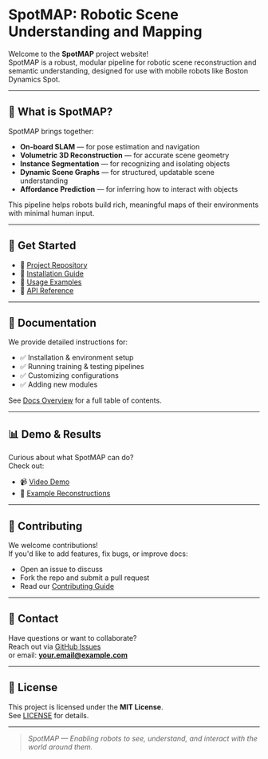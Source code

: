 # SpotMAP: Robotic Scene Understanding and Mapping

Welcome to the **SpotMAP** project website!  
SpotMAP is a robust, modular pipeline for robotic scene reconstruction and semantic understanding, designed for use with mobile robots like Boston Dynamics Spot.

---

## 📌 What is SpotMAP?

SpotMAP brings together:
- **On-board SLAM** — for pose estimation and navigation
- **Volumetric 3D Reconstruction** — for accurate scene geometry
- **Instance Segmentation** — for recognizing and isolating objects
- **Dynamic Scene Graphs** — for structured, updatable scene understanding
- **Affordance Prediction** — for inferring how to interact with objects

This pipeline helps robots build rich, meaningful maps of their environments with minimal human input.

---

## 🚀 Get Started

- 📖 [Project Repository](https://github.com/yourusername/SpotMAP)
- 📄 [Installation Guide](./installation.md)
- 🏃 [Usage Examples](./usage.md)
- 📝 [API Reference](./api.md)

---

## 📂 Documentation

We provide detailed instructions for:
- ✅ Installation & environment setup
- ✅ Running training & testing pipelines
- ✅ Customizing configurations
- ✅ Adding new modules

See [Docs Overview](./docs.md) for a full table of contents.

---

## 📊 Demo & Results

Curious about what SpotMAP can do?  
Check out:
- 📹 [Video Demo](./demo.md)
- 📸 [Example Reconstructions](./examples.md)

---

## 🤝 Contributing

We welcome contributions!  
If you'd like to add features, fix bugs, or improve docs:
- Open an issue to discuss
- Fork the repo and submit a pull request
- Read our [Contributing Guide](./contributing.md)

---

## 📧 Contact

Have questions or want to collaborate?  
Reach out via [GitHub Issues](https://github.com/yourusername/SpotMAP/issues)  
or email: **your.email@example.com**

---

## 📜 License

This project is licensed under the **MIT License**.  
See [LICENSE](./LICENSE) for details.

---

> _SpotMAP — Enabling robots to see, understand, and interact with the world around them._
